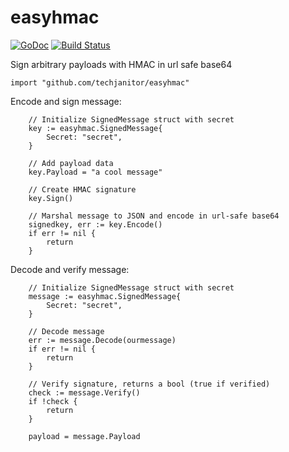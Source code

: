 # easyhmac
[![GoDoc](http://img.shields.io/badge/go-documentation-brightgreen.svg?style=flat-square)](https://godoc.org/github.com/techjanitor/easyhmac)
[![Build Status](https://travis-ci.org/techjanitor/easyhmac.svg)](https://travis-ci.org/techjanitor/easyhmac)

Sign arbitrary payloads with HMAC in url safe base64

```
import "github.com/techjanitor/easyhmac"
```

 Encode and sign message:
```
	// Initialize SignedMessage struct with secret
	key := easyhmac.SignedMessage{
		Secret: "secret",
	}

	// Add payload data
	key.Payload = "a cool message"
	
	// Create HMAC signature
	key.Sign()
	
	// Marshal message to JSON and encode in url-safe base64
	signedkey, err := key.Encode()
	if err != nil {
		return
	}

```

Decode and verify message:

```
	// Initialize SignedMessage struct with secret
	message := easyhmac.SignedMessage{
		Secret: "secret",
	}

	// Decode message
	err := message.Decode(ourmessage)
	if err != nil {
		return
	}

	// Verify signature, returns a bool (true if verified)
	check := message.Verify()
	if !check {
		return
	}
	
	payload = message.Payload
```
